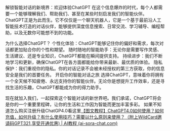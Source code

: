 解锁智能对话的新境界：欢迎体验ChatGPT
在这个信息爆炸的时代，每个人都需要一个能够理解我们、帮助我们、甚至在某些时刻启发我们的智能伙伴。ChatGPT正是为此而生。它不仅仅是一个聊天机器人，它是一个基于最前沿人工智能技术打造的对话伙伴，能够提供深度信息搜索、日常交流、学习辅导、编程帮助，以及无数你可能想不到的功能。

为什么选择ChatGPT？
个性化体验：ChatGPT能够记住你的偏好和需求，每次对话都更加贴合你的个性和期望。
随时随地的智能助手：无论你是需要写作灵感、生活建议、还是专业知识，ChatGPT都能在瞬间提供支持。
持续进步：我们不断地学习和更新，确保ChatGPT在各方面都能给你带来最新、最优质的体验。
隐私保护：我们重视你的隐私。你的对话记录不会被未经授权的第三方获取，你的信息安全是我们的首要任务。
开启你的智能对话之旅
选择ChatGPT，意味着你将拥有一个全天候不知疲倦、永远支持你的智能伙伴。无论你是想提升工作效率，还是寻找生活的乐趣，ChatGPT都能成为你的得力助手。

现在就加入我们，一起探索这个智能对话的新世界吧。我们承诺，ChatGPT将会是你的一个重要里程碑，让你的生活和工作因为智能而更加丰富多彩。
如果不知道怎么购买注册升级ChatGP4.0看这里[【图文教程】ChatGPT4.0如何使用？如何充值，如何升级？有什么使用技巧？需要以什么原则来使用？（附上WildCard邀请码GPT321,享受开通优惠) | AI教程 (ai-sora-chat.com)](https://ai-sora-chat.com/#/)
